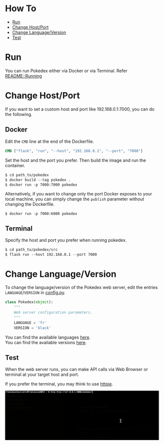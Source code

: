 # How To
- [Run](#run)
- [Change Host/Port](#change-hostport)
- [Change Language/Version](#change-languageversion)
- [Test](#test)

# Run
You can run Pokedex either via Docker or via Terminal. 
Refer [README::Running](README.md#running)

# Change Host/Port
If you want to set a custom host and port like 192.168.0.1:7000, you can do the following.

## Docker 
Edit the `CMD` line at the end of the Dockerfile.
```dockerfile
CMD ["flask", "run", "--host", "192.168.0.1", "--port", "7000"]
```
Set the host and the port you prefer.
Then build the image and run the container.
```shell
$ cd path_to/pokedex
$ docker build --tag pokedex .
$ docker run -p 7000:7000 pokedex
```

Alternatively, if you want to change only the port Docker exposes to your local machine,
you can simply change the `publish` parameter without changing the Dockerfile. 
```shell
$ docker run -p 7000:6000 pokedex
```

## Terminal
Specify the host and port you prefer when running pokedex.
```shell
$ cd path_to/pokedex/src
$ flask run --host 192.168.0.1 --port 7000
```

# Change Language/Version
To change the language/version of the Pokedex web server, 
edit the entries `LANGUAGE`/`VERSION` in [config.py](config.py).
```python
class Pokedex(object):
    """
    Web server configuration parameters.
    """
    LANGUAGE = 'fr'
    VERSION = 'black'
```

You can find the available languages [here](https://pokeapi.co/api/v2/language/). \
You can find the available versions [here](https://pokeapi.co/api/v2/version/).


## Test
When the web server runs, you can make API calls via Web Browser or terminal 
at your target host and port.

If you prefer the terminal, you may think to use [httpie](https://httpie.io/).

![test capture](doc/gif/test-capture.gif)